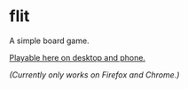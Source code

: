 # flit
A simple board game.

[Playable here on desktop and phone.](https://trichoplax.github.io/flit/)

*(Currently only works on Firefox and Chrome.)*
